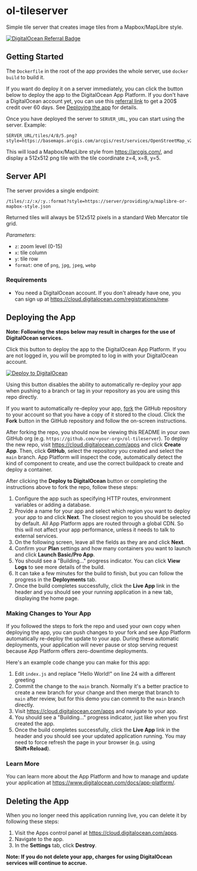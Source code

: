 # ol-tileserver

Simple tile server that creates image tiles from a Mapbox/MapLibre style.

[![DigitalOcean Referral Badge](https://web-platforms.sfo2.cdn.digitaloceanspaces.com/WWW/Badge%201.svg)](https://www.digitalocean.com/?refcode=33a800fe5b21&utm_campaign=Referral_Invite&utm_medium=Referral_Program&utm_source=badge)

## Getting Started

The `Dockerfile` in the root of the app provides the whole server, use `docker build` to build it.

If you want do deploy it on a server immediately, you can click the button below to deploy the app to the DigitalOcean App Platform. If you don't have a DigitalOcean account yet, you can use this [referral link](https://m.do.co/c/33a800fe5b21) to get a 200$ credit over 60 days. See [Deploying the app](./README.md#deploying-the-app) for details.

Once you have deployed the server to `SERVER_URL`, you can start using the server. Example:

    SERVER_URL/tiles/4/8/5.png?style=https://basemaps.arcgis.com/arcgis/rest/services/OpenStreetMap_v2/VectorTileServer/resources/styles/root.json

This will load a Mapbox/MapLibre style from https://arcgis.com/, and display a 512x512 png tile with the tile coordinate z=4, x=8, y=5.

## Server API

The server provides a single endpoint:

    /tiles/:z/:x/:y.:format?style=https://server/providing/a/maplibre-or-mapbox-style.json

Returned tiles will always be 512x512 pixels in a standard Web Mercator tile grid.

*Parameters*:

* `z`: zoom level (0-15)
* `x`: tile column
* `y`: tile row
* `format`: one of `png`, `jpg`, `jpeg`, `webp`


### Requirements

* You need a DigitalOcean account. If you don't already have one, you can sign up at https://cloud.digitalocean.com/registrations/new.

## Deploying the App

**Note: Following the steps below may result in charges for the use of DigitalOcean services.**

Click this button to deploy the app to the DigitalOcean App Platform. If you are not logged in, you will be prompted to log in with your DigitalOcean account.

[![Deploy to DigitalOcean](https://www.deploytodo.com/do-btn-blue.svg)](https://cloud.digitalocean.com/apps/new?repo=https://github.com/ahocevar/ol-tileserver/tree/main)

Using this button disables the ability to automatically re-deploy your app when pushing to a branch or tag in your repository as you are using this repo directly.

If you want to automatically re-deploy your app, [fork](https://docs.github.com/en/github/getting-started-with-github/fork-a-repo) the GitHub repository to your account so that you have a copy of it stored to the cloud. Click the **Fork** button in the GitHub repository and follow the on-screen instructions.

After forking the repo, you should now be viewing this README in your own GitHub org (e.g. `https://github.com/<your-org>/ol-tileserver`). To deploy the new repo, visit https://cloud.digitalocean.com/apps and click **Create App**. Then, click **GitHub**, select the repository you created and select the `main` branch. App Platform will inspect the code, automatically detect the kind of component to create, and use the correct buildpack to create and deploy a container.

After clicking the **Deploy to DigitalOcean** button or completing the instructions above to fork the repo, follow these steps:

1. Configure the app such as specifying HTTP routes, environment variables or adding a database.
1. Provide a name for your app and select which region you want to deploy your app to and click **Next**. The closest region to you should be selected by default. All App Platform apps are routed through a global CDN. So this will not affect your app performance, unless it needs to talk to external services.
1. On the following screen, leave all the fields as they are and click **Next**.
1. Confirm your **Plan** settings and how many containers you want to launch and click **Launch Basic/Pro App**.
1. You should see a "Building..." progress indicator. You can click **View Logs** to see more details of the build.
1. It can take a few minutes for the build to finish, but you can follow the progress in the **Deployments** tab.
1. Once the build completes successfully, click the **Live App** link in the header and you should see your running application in a new tab, displaying the home page.

### Making Changes to Your App

If you followed the steps to fork the repo and used your own copy when deploying the app, you can push changes to your fork and see App Platform automatically re-deploy the update to your app. During these automatic deployments, your application will never pause or stop serving request because App Platform offers zero-downtime deployments.

Here's an example code change you can make for this app:

1. Edit `index.js` and replace "Hello World!" on line 24 with a different greeting
1. Commit the change to the `main` branch. Normally it's a better practice to create a new branch for your change and then merge that branch to `main` after review, but for this demo you can commit to the `main` branch directly.
1. Visit https://cloud.digitalocean.com/apps and navigate to your app.
1. You should see a "Building..." progress indicator, just like when you first created the app.
1. Once the build completes successfully, click the **Live App** link in the header and you should see your updated application running. You may need to force refresh the page in your browser (e.g. using **Shift+Reload**).

### Learn More

You can learn more about the App Platform and how to manage and update your application at https://www.digitalocean.com/docs/app-platform/.

## Deleting the App

When you no longer need this application running live, you can delete it by following these steps:
1. Visit the Apps control panel at https://cloud.digitalocean.com/apps.
2. Navigate to the app.
3. In the **Settings** tab, click **Destroy**.

**Note: If you do not delete your app, charges for using DigitalOcean services will continue to accrue.**